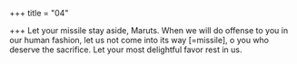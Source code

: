 +++
title = "04"

+++
Let your missile stay aside, Maruts. When we will do offense to you in  our human fashion,
let us not come into its way [=missile], o you who deserve the sacrifice.  Let your most delightful favor rest in us.
